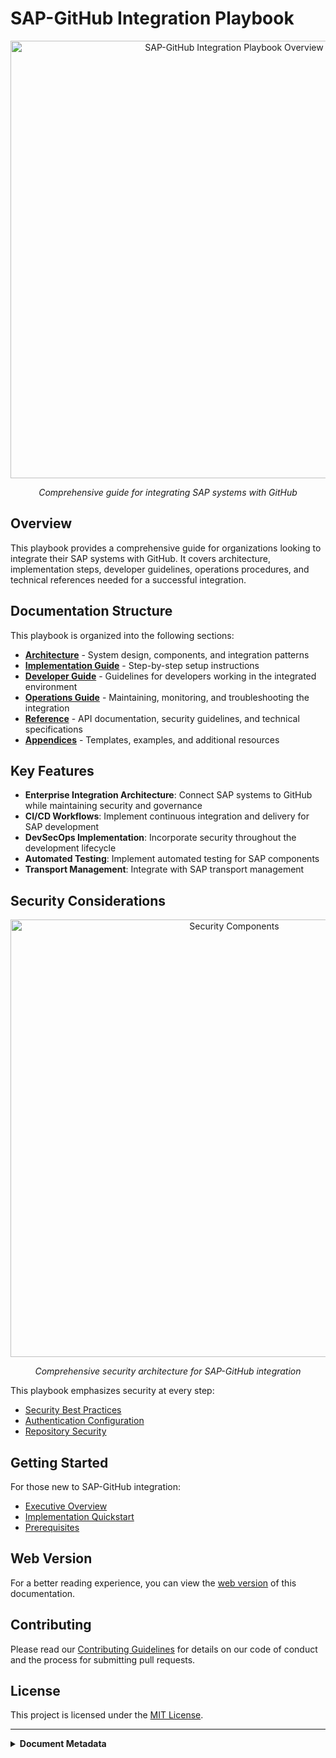 # SAP-GitHub Integration Playbook

<div align="center">
  <img src="https://github.com/three-horizon/SAP-GitHub-Integration-Playbook/raw/main/assets/images/architecture/playbook-overview.svg?sanitize=true" width="700" alt="SAP-GitHub Integration Playbook Overview">
  
  *Comprehensive guide for integrating SAP systems with GitHub*
</div>

## Overview

This playbook provides a comprehensive guide for organizations looking to integrate their SAP systems with GitHub. It covers architecture, implementation steps, developer guidelines, operations procedures, and technical references needed for a successful integration.

## Documentation Structure

This playbook is organized into the following sections:

- **[Architecture](./docs/1-architecture/README.md)** - System design, components, and integration patterns
- **[Implementation Guide](./docs/2-implementation-guide/README.md)** - Step-by-step setup instructions
- **[Developer Guide](./docs/3-developer-guide/README.md)** - Guidelines for developers working in the integrated environment
- **[Operations Guide](./docs/4-operations-guide/README.md)** - Maintaining, monitoring, and troubleshooting the integration
- **[Reference](./docs/5-reference/README.md)** - API documentation, security guidelines, and technical specifications
- **[Appendices](./docs/6-appendices/README.md)** - Templates, examples, and additional resources

## Key Features

- **Enterprise Integration Architecture**: Connect SAP systems to GitHub while maintaining security and governance
- **CI/CD Workflows**: Implement continuous integration and delivery for SAP development
- **DevSecOps Implementation**: Incorporate security throughout the development lifecycle
- **Automated Testing**: Implement automated testing for SAP components
- **Transport Management**: Integrate with SAP transport management

## Security Considerations

<div align="center">
  <img src="https://github.com/three-horizon/SAP-GitHub-Integration-Playbook/raw/main/assets/images/devsecops/security-components.svg?sanitize=true" width="700" alt="Security Components">
  
  *Comprehensive security architecture for SAP-GitHub integration*
</div>

This playbook emphasizes security at every step:
- [Security Best Practices](./docs/5-reference/security-best-practices.md)
- [Authentication Configuration](./docs/2-implementation-guide/github-setup/authentication.md)
- [Repository Security](./docs/2-implementation-guide/github-setup/repository-security.md)

## Getting Started

For those new to SAP-GitHub integration:
- [Executive Overview](./docs/executive-overview.md)
- [Implementation Quickstart](./docs/2-implementation-guide/getting-started/quick-start.md)
- [Prerequisites](./docs/2-implementation-guide/getting-started/prerequisites.md)

## Web Version

For a better reading experience, you can view the [web version](https://three-horizon.github.io/SAP-GitHub-Integration-Playbook/) of this documentation.

## Contributing

Please read our [Contributing Guidelines](./.github/CONTRIBUTING.md) for details on our code of conduct and the process for submitting pull requests.

## License

This project is licensed under the [MIT License](./LICENSE).

---

<details>
<summary><strong>Document Metadata</strong></summary>

- **Last Updated:** 2023-04-07
- **Version:** 1.0.0
- **Maintained by:** SAP-GitHub Integration Team
</details>
